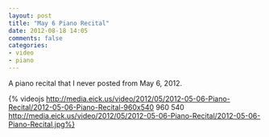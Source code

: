```yaml
---
layout: post
title: "May 6 Piano Recital"
date: 2012-08-18 14:05
comments: false
categories: 
- video
- piano
---
```

A piano recital that I never posted from May 6, 2012.

{% videojs http://media.eick.us/video/2012/05/2012-05-06-Piano-Recital/2012-05-06-Piano-Recital-960x540 960 540  http://media.eick.us/video/2012/05/2012-05-06-Piano-Recital/2012-05-06-Piano-Recital.jpg%}

